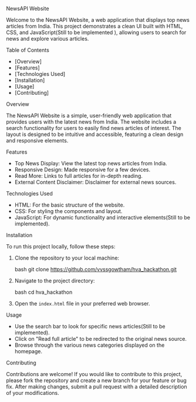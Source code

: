 NewsAPI Website

Welcome to the NewsAPI Website, a web application that displays top news articles from India. This project demonstrates a clean UI built with HTML, CSS, and JavaScript(Still to be implemented ), allowing users to search for news and explore various articles.

Table of Contents

- [Overview]
- [Features]
- [Technologies Used]
- [Installation]
- [Usage]
- [Contributing]

Overview

The NewsAPI Website is a simple, user-friendly web application that provides users with the latest news from India. The website includes a search functionality for users to easily find news articles of interest. The layout is designed to be intuitive and accessible, featuring a clean design and responsive elements.

Features

- Top News Display: View the latest top news articles from India.
- Responsive Design: Made responsive for a few devices.
- Read More: Links to full articles for in-depth reading.
- External Content Disclaimer: Disclaimer for external news sources.

Technologies Used

- HTML: For the basic structure of the website.
- CSS: For styling the components and layout.
- JavaScript: For dynamic functionality and interactive elements(Still to be implemented).

Installation

To run this project locally, follow these steps:

1. Clone the repository to your local machine:

   bash
   git clone https://github.com/vvssgowtham/hva_hackathon.git
   

2. Navigate to the project directory:

   bash
   cd hva_hackathon
   

3. Open the `index.html` file in your preferred web browser.

Usage

- Use the search bar to look for specific news articles(Still to be implemented).
- Click on "Read full article" to be redirected to the original news source.
- Browse through the various news categories displayed on the homepage.

Contributing

Contributions are welcome! If you would like to contribute to this project, please fork the repository and create a new branch for your feature or bug fix. After making changes, submit a pull request with a detailed description of your modifications.
